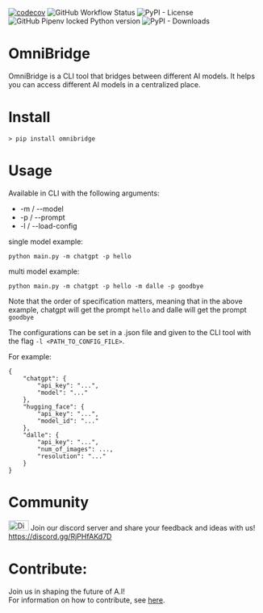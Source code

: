 [![codecov](https://codecov.io/gh/OmniSpective/OmniBridge/branch/main/graph/badge.svg)](https://codecov.io/gh/OmniSpective/OmniBridge)
![GitHub Workflow Status](https://img.shields.io/github/actions/workflow/status/OmniSpective/OmniBridge/tests.yml)
![PyPI - License](https://img.shields.io/pypi/l/omnibridge)
![GitHub Pipenv locked Python version](https://img.shields.io/github/pipenv/locked/python-version/OmniSpective/OmniBridge)
![PyPI - Downloads](https://img.shields.io/pypi/dd/omnibridge?style=plastic)

# OmniBridge

OmniBridge is a CLI tool that bridges between different AI models. It helps you can access different AI models in a centralized place.

# Install

```
> pip install omnibridge
```

# Usage

Available in CLI with the following arguments:

* -m / --model
* -p / --prompt
* -l / --load-config

single model example:
```
python main.py -m chatgpt -p hello
```

multi model example:
```
python main.py -m chatgpt -p hello -m dalle -p goodbye
```

Note that the order of specification matters, meaning that in the above example, chatgpt will get the prompt `hello` and dalle will get the prompt `goodbye`

The configurations can be set in a .json file and given to the CLI tool with the flag `-l <PATH_TO_CONFIG_FILE>`.

For example:

```
{
    "chatgpt": {
        "api_key": "...",
        "model": "..."
    },
    "hugging_face": {
        "api_key": "...",
        "model_id": "..."
    },
    "dalle": {
        "api_key": "...",
        "num_of_images": ...,
        "resolution": "..."
    }
}
```


# Community 
<a href="https://discord.gg/RjPHfAKd7D"><img src="https://assets-global.website-files.com/6257adef93867e50d84d30e2/636e0a69f118df70ad7828d4_icon_clyde_blurple_RGB.svg" alt="Discord Icon" width="40" height="20"></a>
Join our discord server and share your feedback and ideas with us! https://discord.gg/RjPHfAKd7D


# Contribute:

Join us in shaping the future of A.I!<br/>
For information on how to contribute, see [here](.github/CONTRIBUTING.md).




